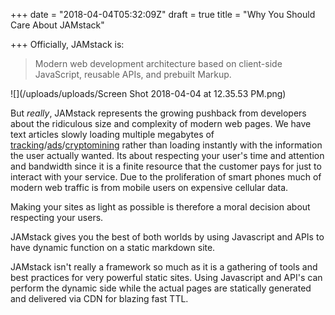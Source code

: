 +++
date = "2018-04-04T05:32:09Z"
draft = true
title = "Why You Should Care About JAMstack"

+++
Officially, JAMstack is:

> Modern web development architecture based on client-side JavaScript, reusable APIs, and prebuilt Markup.

![](/uploads/uploads/Screen Shot 2018-04-04 at 12.35.53 PM.png)

But _really_, JAMstack represents the growing pushback from developers about the ridiculous size and complexity of modern web pages. We have text articles slowly loading multiple megabytes of [tracking](https://fieldguide.gizmodo.com/all-the-ways-facebook-tracks-you-that-you-might-not-kno-1795604150)/[ads](https://digiday.com/media/is-this-the-worst-page-on-the-internet/)/[cryptomining](https://arstechnica.com/information-technology/2017/11/sneakier-more-persistent-drive-by-cryptomining-comes-to-a-browser-near-you/) rather than loading instantly with the information the user actually wanted. Its about respecting your user's time and attention and bandwidth since it is a finite resource that the customer pays for just to interact with your service. Due to the proliferation of smart phones much of modern web traffic is from mobile users on expensive cellular data.

Making your sites as light as possible is therefore a moral decision about respecting your users.

JAMstack gives you the best of both worlds by using Javascript and APIs to have dynamic function on a static markdown site.

JAMstack isn't really a framework so much as it is a gathering of tools and best practices for very powerful static sites. Using Javascript and API's can perform the dynamic side while the actual pages are statically generated and delivered via CDN for blazing fast TTL. 